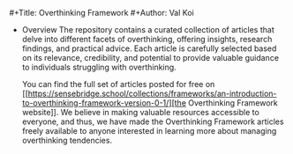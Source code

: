 #+Title: Overthinking Framework
#+Author: Val Koi

* Overview
  The repository contains a curated collection of articles that delve into different facets of overthinking, offering insights, research findings, and practical advice. Each article is carefully selected based on its relevance, credibility, and potential to provide valuable guidance to individuals struggling with overthinking.
  
  You can find the full set of articles posted for free on [[https://sensebridge.school/collections/frameworks/an-introduction-to-overthinking-framework-version-0-1/][the Overthinking Framework website]]. We believe in making valuable resources accessible to everyone, and thus, we have made the Overthinking Framework articles freely available to anyone interested in learning more about managing overthinking tendencies.
